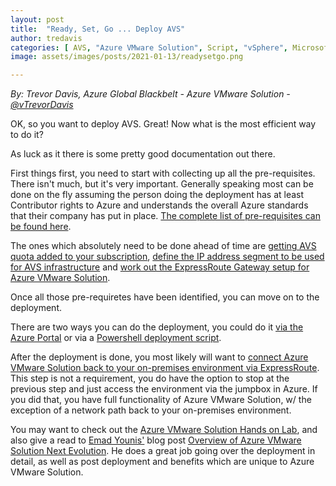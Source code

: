 ```yaml
---
layout: post
title:  "Ready, Set, Go ... Deploy AVS"
author: tredavis
categories: [ AVS, "Azure VMware Solution", Script, "vSphere", Microsoft, Azure, Lab]
image: assets/images/posts/2021-01-13/readysetgo.png

---
```


*By: Trevor Davis, Azure Global Blackbelt - Azure VMware Solution - [@vTrevorDavis](https://twitter.com/vtrevordavis)*

OK, so you want to deploy AVS.  Great!  Now what is the most efficient way to do it?  

As luck as it there is some pretty good documentation out there.  

First things first, you need to start with collecting up all the pre-requisites.  There isn't much, but it's very important.  Generally speaking most can be done on the fly assuming the person doing the deployment has at least Contributor rights to Azure and understands the overall Azure standards that their company has put in place.  [The complete list of pre-requisites can be found here](https://docs.microsoft.com/en-us/azure/azure-vmware/production-ready-deployment-steps).

The ones which absolutely need to be done ahead of time are [getting AVS quota added to your subscription](https://docs.microsoft.com/en-us/azure/azure-vmware/enable-azure-vmware-solution), [define the IP address segment to be used for AVS infrastructure](https://docs.microsoft.com/en-us/azure/azure-vmware/production-ready-deployment-steps#ip-address-segment) and [work out the ExpressRoute Gateway setup for Azure VMware Solution](https://docs.microsoft.com/en-us/azure/azure-vmware/production-ready-deployment-steps#azure-virtual-network-to-attach-azure-vmware-solution).

Once all those pre-requiretes have been identified, you can move on to the deployment.  

There are two ways you can do the deployment, you could do it [via the Azure Portal](https://docs.microsoft.com/en-us/azure/azure-vmware/deploy-azure-vmware-solution) or via a [Powershell deployment script](https://avs.ms/avspcdeployscript/).

After the deployment is done, you most likely will want to [connect Azure VMware Solution back to your on-premises environment via ExpressRoute](https://docs.microsoft.com/en-us/azure/azure-vmware/azure-vmware-solution-on-premises).  This step is not a requirement, you do have the option to stop at the previous step and just access the environment via the jumpbox in Azure.  If you did that, you have full functionality of Azure VMware Solution, w/ the exception of a network path back to your on-premises environment.

You may want to check out the [Azure VMware Solution Hands on Lab](https://my.vmware.com/web/vmware/evalcenter?p=azure-sol-hol-lightning-21), and also give a read to [Emad Younis'](https://twitter.com/emad_younis) blog post [Overview of Azure VMware Solution Next Evolution](https://emadyounis.com/overview-of-azure-vmware-solution-next-evolution/).  He does a great job going over the deployment in detail, as well as post deployment and benefits which are unique to Azure VMware Solution.
